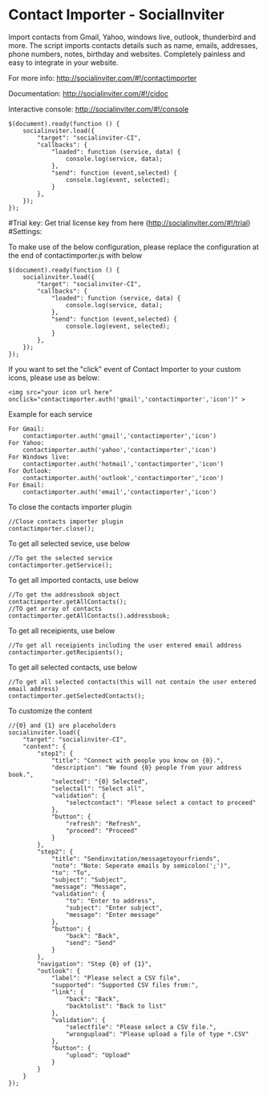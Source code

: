 # Contact Importer - SocialInviter
Import contacts from Gmail, Yahoo, windows live, outlook, thunderbird and more. The script imports contacts details such as name, emails, addresses, phone numbers, notes, birthday and websites. Completely painless and easy to integrate in your website.

For more info: http://socialinviter.com/#!/contactimporter

Documentation: http://socialinviter.com/#!/cidoc

Interactive console: http://socialinviter.com/#!/console

```
$(document).ready(function () {
    socialinviter.load({
        "target": "socialinviter-CI",
        "callbacks": {
            "loaded": function (service, data) {
                console.log(service, data);
            },
            "send": function (event,selected) {
                console.log(event, selected);
            }
        },
    });
});
```
#Trial key:
Get trial license key from here (http://socialinviter.com/#!/trial)
#Settings:

To make use of the below configuration, please replace the configuration at the end of contactimporter.js with below
```
$(document).ready(function () {
    socialinviter.load({
        "target": "socialinviter-CI",
        "callbacks": {
            "loaded": function (service, data) {
                console.log(service, data);
            },
            "send": function (event,selected) {
                console.log(event, selected);
            }
        },
    });
});
```

If you want to set the "click" event of Contact Importer to your custom icons, please use as below:
```
<img src="your icon url here" onclick="contactimporter.auth('gmail','contactimporter','icon')" >
```

Example for each service
```
For Gmail:
    contactimporter.auth('gmail','contactimporter','icon')
For Yahoo:
    contactimporter.auth('yahoo','contactimporter','icon')
For Windows live:
    contactimporter.auth('hotmail','contactimporter','icon')
For Outlook:
    contactimporter.auth('outlook','contactimporter','icon')
For Email:
    contactimporter.auth('email','contactimporter','icon')
```

To close the contacts importer plugin
```
//Close contacts importer plugin
contactimporter.close();
```
To get all selected sevice, use below
```
//To get the selected service
contactimporter.getService();
```

To get all imported contacts, use below
```
//To get the addressbook object
contactimporter.getAllContacts();
//TO get array of contacts
contactimporter.getAllContacts().addressbook;
```

To get all receipients, use below
```
//To get all receipients including the user entered email address
contactimporter.getRecipients();
```

To get all selected contacts, use below
```
//To get all selected contacts(this will not contain the user entered email address)
contactimporter.getSelectedContacts();
```

To customize the content
```
//{0} and {1} are placeholders
socialinviter.load({
    "target": "socialinviter-CI",
    "content": {
        "step1": {
            "title": "Connect with people you know on {0}.",
            "description": "We found {0} people from your address book.",
            "selected": "{0} Selected",
            "selectall": "Select all",
            "validation": {
                "selectcontact": "Please select a contact to proceed"
            },
            "button": {
                "refresh": "Refresh",
                "proceed": "Proceed"
            }
        },
        "step2": {
            "title": "Sendinvitation/messagetoyourfriends",
            "note": "Note: Seperate emails by semicolon(';')",
            "to": "To",
            "subject": "Subject",
            "message": "Message",
            "validation": {
                "to": "Enter to address",
                "subject": "Enter subject",
                "message": "Enter message"
            },
            "button": {
                "back": "Back",
                "send": "Send"
            }
        },
        "navigation": "Step {0} of {1}",
        "outlook": {
            "label": "Please select a CSV file",
            "supported": "Supported CSV files from:",
            "link": {
                "back": "Back",
                "backtolist": "Back to list"
            },
            "validation": {
                "selectfile": "Please select a CSV file.",
                "wrongupload": "Please upload a file of type *.CSV"
            },
            "button": {
                "upload": "Upload"
            }
        }
    }
});
```
